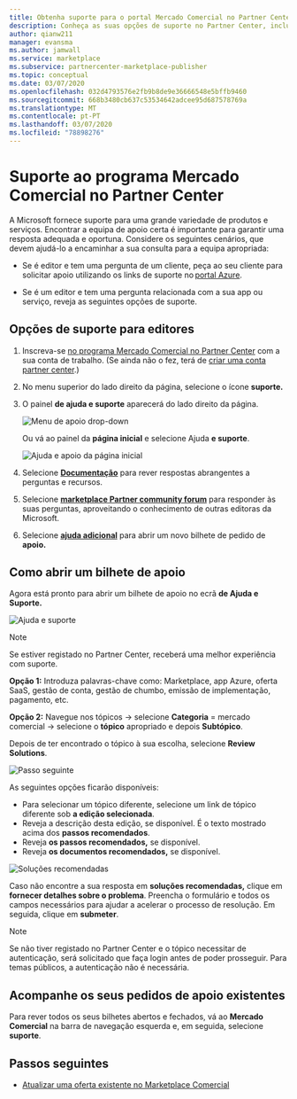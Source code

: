 ```yaml
---
title: Obtenha suporte para o portal Mercado Comercial no Partner Center
description: Conheça as suas opções de suporte no Partner Center, incluindo como apresentar um pedido de suporte.
author: qianw211
manager: evansma
ms.author: jamwall
ms.service: marketplace
ms.subservice: partnercenter-marketplace-publisher
ms.topic: conceptual
ms.date: 03/07/2020
ms.openlocfilehash: 032d4793576e2fb9b8de9e36666548e5bffb9460
ms.sourcegitcommit: 668b3480cb637c53534642adcee95d687578769a
ms.translationtype: MT
ms.contentlocale: pt-PT
ms.lasthandoff: 03/07/2020
ms.locfileid: "78898276"
---
```

# <a name="support-for-the-commercial-marketplace-program-in-partner-center"></a>Suporte ao programa Mercado Comercial no Partner Center

A Microsoft fornece suporte para uma grande variedade de produtos e serviços. Encontrar a equipa de apoio certa é importante para garantir uma resposta adequada e oportuna. Considere os seguintes cenários, que devem ajudá-lo a encaminhar a sua consulta para a equipa apropriada: 

- Se é editor e tem uma pergunta de um cliente, peça ao seu cliente para solicitar apoio utilizando os links de suporte no [portal Azure](https://portal.azure.com/). 

- Se é um editor e tem uma pergunta relacionada com a sua app ou serviço, reveja as seguintes opções de suporte.

## <a name="support-options-for-publishers"></a>Opções de suporte para editores

1. Inscreva-se [no programa Mercado Comercial no Partner Center](https://partner.microsoft.com/dashboard/commercial-marketplace/overview) com a sua conta de trabalho. (Se ainda não o fez, terá de [criar uma conta partner center](./create-account.md).)

1. No menu superior do lado direito da página, selecione o ícone **suporte.** 
 
1. O painel **de ajuda e suporte** aparecerá do lado direito da página. 
 
   ![Menu de apoio drop-down](./media/commercial-marketplace-support-pane.png)

    Ou vá ao painel da **página inicial** e selecione Ajuda **e suporte**.

   ![Ajuda e apoio da página inicial](./media/homepage-help-support.png)

1. Selecione **[Documentação](../index.md)** para rever respostas abrangentes a perguntas e recursos. 

1. Selecione **[marketplace Partner community forum](https://www.microsoftpartnercommunity.com/t5/Azure-Marketplace-and-AppSource/bd-p/2222)** para responder às suas perguntas, aproveitando o conhecimento de outras editoras da Microsoft. 

1. Selecione **[ajuda adicional](https://aka.ms/marketplacepublishersupport)** para abrir um novo bilhete de pedido de **apoio.**  

## <a name="how-to-open-a-support-ticket"></a>Como abrir um bilhete de apoio

Agora está pronto para abrir um bilhete de apoio no ecrã **de Ajuda e Suporte.**

![Ajuda e suporte](./media/help-and-support.png)

>[!Note]
>Se estiver registado no Partner Center, receberá uma melhor experiência com suporte.

**Opção 1:** Introduza palavras-chave como: Marketplace, app Azure, oferta SaaS, gestão de conta, gestão de chumbo, emissão de implementação, pagamento, etc.

**Opção 2:** Navegue nos tópicos -> selecione **Categoria** = mercado comercial -> selecione o **tópico** apropriado e depois **Subtópico**.

Depois de ter encontrado o tópico à sua escolha, selecione **Review Solutions**.

![Passo seguinte](./media/next-step.png)

As seguintes opções ficarão disponíveis:

* Para selecionar um tópico diferente, selecione um link de tópico diferente sob **a edição selecionada**.
* Reveja a descrição desta edição, se disponível.  É o texto mostrado acima dos **passos recomendados**.
* Reveja **os passos recomendados,** se disponível.
* Reveja **os documentos recomendados,** se disponível.

![Soluções recomendadas](./media/recommended-solutions.png)

Caso não encontre a sua resposta em **soluções recomendadas,** clique em **fornecer detalhes sobre o problema**.  Preencha o formulário e todos os campos necessários para ajudar a acelerar o processo de resolução.  Em seguida, clique em **submeter**.

>[!Note]
>Se não tiver registado no Partner Center e o tópico necessitar de autenticação, será solicitado que faça login antes de poder prosseguir.  Para temas públicos, a autenticação não é necessária.

## <a name="track-your-existing-support-requests"></a>Acompanhe os seus pedidos de apoio existentes 

Para rever todos os seus bilhetes abertos e fechados, vá ao **Mercado Comercial** na barra de navegação esquerda e, em seguida, selecione **suporte**.

## <a name="next-steps"></a>Passos seguintes

- [Atualizar uma oferta existente no Marketplace Comercial](./update-existing-offer.md)

